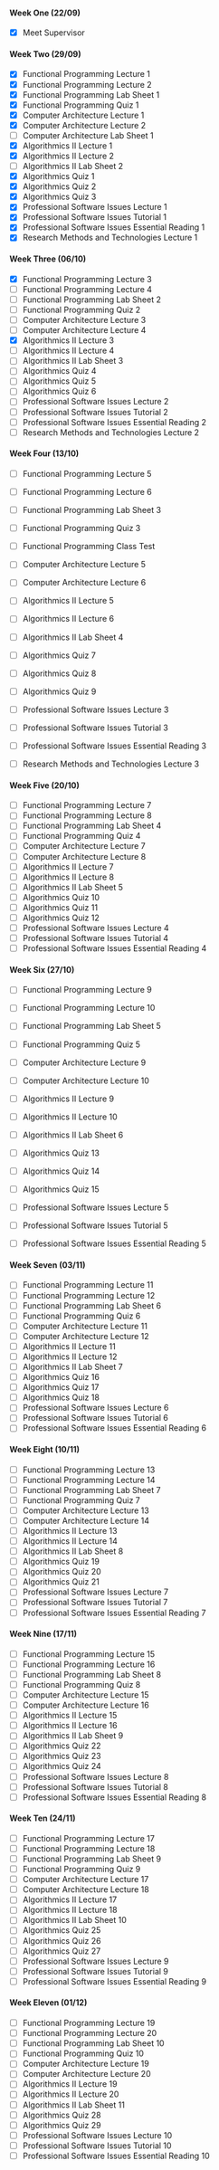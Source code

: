 #### Week One (22/09)
- [x] Meet Supervisor 
#### Week Two (29/09)
- [x] Functional Programming Lecture 1
- [x] Functional Programming Lecture 2
- [x] Functional Programming Lab Sheet 1
- [x] Functional Programming Quiz 1
- [x] Computer Architecture Lecture 1
- [x] Computer Architecture Lecture 2
- [ ] Computer Architecture Lab Sheet 1
- [x] Algorithmics II Lecture 1
- [x] Algorithmics II Lecture 2
- [ ] Algorithmics II Lab Sheet 2
- [x] Algorithmics Quiz 1
- [x] Algorithmics Quiz 2
- [x] Algorithmics Quiz 3
- [x] Professional Software Issues Lecture 1
- [x] Professional Software Issues Tutorial 1
- [x] Professional Software Issues Essential Reading 1
- [x] Research Methods and Technologies Lecture 1

#### Week Three (06/10)
- [x] Functional Programming Lecture 3
- [ ] Functional Programming Lecture 4
- [ ] Functional Programming Lab Sheet 2
- [ ] Functional Programming Quiz 2
- [ ] Computer Architecture Lecture 3
- [ ] Computer Architecture Lecture 4
- [x] Algorithmics II Lecture 3
- [ ] Algorithmics II Lecture 4
- [ ] Algorithmics II Lab Sheet 3
- [ ] Algorithmics Quiz 4
- [ ] Algorithmics Quiz 5
- [ ] Algorithmics Quiz 6
- [ ] Professional Software Issues Lecture 2
- [ ] Professional Software Issues Tutorial 2
- [ ] Professional Software Issues Essential Reading 2
- [ ] Research Methods and Technologies Lecture 2

#### Week Four (13/10)
- [ ] Functional Programming Lecture 5
- [ ] Functional Programming Lecture 6
- [ ] Functional Programming Lab Sheet 3
- [ ] Functional Programming Quiz 3
- [ ] Functional Programming Class Test
- [ ] Computer Architecture Lecture 5
- [ ] Computer Architecture Lecture 6
- [ ] Algorithmics II Lecture 5
- [ ] Algorithmics II Lecture 6
- [ ] Algorithmics II Lab Sheet 4
- [ ] Algorithmics Quiz 7
- [ ] Algorithmics Quiz 8
- [ ] Algorithmics Quiz 9
- [ ] Professional Software Issues Lecture 3
- [ ] Professional Software Issues Tutorial 3
- [ ] Professional Software Issues Essential Reading 3
- [ ] Research Methods and Technologies Lecture 3


#### Week Five (20/10)
- [ ] Functional Programming Lecture 7
- [ ] Functional Programming Lecture 8
- [ ] Functional Programming Lab Sheet 4
- [ ] Functional Programming Quiz 4
- [ ] Computer Architecture Lecture 7
- [ ] Computer Architecture Lecture 8
- [ ] Algorithmics II Lecture 7
- [ ] Algorithmics II Lecture 8
- [ ] Algorithmics II Lab Sheet 5
- [ ] Algorithmics Quiz 10
- [ ] Algorithmics Quiz 11
- [ ] Algorithmics Quiz 12
- [ ] Professional Software Issues Lecture 4
- [ ] Professional Software Issues Tutorial 4
- [ ] Professional Software Issues Essential Reading 4

#### Week Six (27/10)
- [ ] Functional Programming Lecture 9
- [ ] Functional Programming Lecture 10
- [ ] Functional Programming Lab Sheet 5
- [ ] Functional Programming Quiz 5
- [ ] Computer Architecture Lecture 9
- [ ] Computer Architecture Lecture 10
- [ ] Algorithmics II Lecture 9
- [ ] Algorithmics II Lecture 10
- [ ] Algorithmics II Lab Sheet 6
- [ ] Algorithmics Quiz 13
- [ ] Algorithmics Quiz 14
- [ ] Algorithmics Quiz 15
- [ ] Professional Software Issues Lecture 5
- [ ] Professional Software Issues Tutorial 5
- [ ] Professional Software Issues Essential Reading 5


#### Week Seven (03/11)
- [ ] Functional Programming Lecture 11
- [ ] Functional Programming Lecture 12
- [ ] Functional Programming Lab Sheet 6
- [ ] Functional Programming Quiz 6
- [ ] Computer Architecture Lecture 11
- [ ] Computer Architecture Lecture 12
- [ ] Algorithmics II Lecture 11
- [ ] Algorithmics II Lecture 12
- [ ] Algorithmics II Lab Sheet 7
- [ ] Algorithmics Quiz 16
- [ ] Algorithmics Quiz 17
- [ ] Algorithmics Quiz 18
- [ ] Professional Software Issues Lecture 6
- [ ] Professional Software Issues Tutorial 6
- [ ] Professional Software Issues Essential Reading 6

#### Week Eight (10/11)
- [ ] Functional Programming Lecture 13
- [ ] Functional Programming Lecture 14
- [ ] Functional Programming Lab Sheet 7
- [ ] Functional Programming Quiz 7
- [ ] Computer Architecture Lecture 13
- [ ] Computer Architecture Lecture 14
- [ ] Algorithmics II Lecture 13
- [ ] Algorithmics II Lecture 14
- [ ] Algorithmics II Lab Sheet 8
- [ ] Algorithmics Quiz 19
- [ ] Algorithmics Quiz 20
- [ ] Algorithmics Quiz 21
- [ ] Professional Software Issues Lecture 7
- [ ] Professional Software Issues Tutorial 7
- [ ] Professional Software Issues Essential Reading 7

#### Week Nine (17/11)
- [ ] Functional Programming Lecture 15
- [ ] Functional Programming Lecture 16
- [ ] Functional Programming Lab Sheet 8
- [ ] Functional Programming Quiz 8
- [ ] Computer Architecture Lecture 15
- [ ] Computer Architecture Lecture 16
- [ ] Algorithmics II Lecture 15
- [ ] Algorithmics II Lecture 16
- [ ] Algorithmics II Lab Sheet 9
- [ ] Algorithmics Quiz 22
- [ ] Algorithmics Quiz 23
- [ ] Algorithmics Quiz 24
- [ ] Professional Software Issues Lecture 8
- [ ] Professional Software Issues Tutorial 8
- [ ] Professional Software Issues Essential Reading 8

#### Week Ten (24/11)
- [ ] Functional Programming Lecture 17
- [ ] Functional Programming Lecture 18
- [ ] Functional Programming Lab Sheet 9
- [ ] Functional Programming Quiz 9
- [ ] Computer Architecture Lecture 17
- [ ] Computer Architecture Lecture 18
- [ ] Algorithmics II Lecture 17
- [ ] Algorithmics II Lecture 18
- [ ] Algorithmics II Lab Sheet 10
- [ ] Algorithmics Quiz 25
- [ ] Algorithmics Quiz 26
- [ ] Algorithmics Quiz 27
- [ ] Professional Software Issues Lecture 9
- [ ] Professional Software Issues Tutorial 9
- [ ] Professional Software Issues Essential Reading 9

#### Week Eleven (01/12)
- [ ] Functional Programming Lecture 19
- [ ] Functional Programming Lecture 20
- [ ] Functional Programming Lab Sheet 10
- [ ] Functional Programming Quiz 10
- [ ] Computer Architecture Lecture 19
- [ ] Computer Architecture Lecture 20
- [ ] Algorithmics II Lecture 19
- [ ] Algorithmics II Lecture 20
- [ ] Algorithmics II Lab Sheet 11
- [ ] Algorithmics Quiz 28
- [ ] Algorithmics Quiz 29
- [ ] Professional Software Issues Lecture 10
- [ ] Professional Software Issues Tutorial 10
- [ ] Professional Software Issues Essential Reading 10
